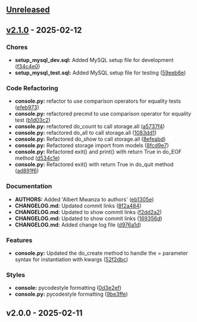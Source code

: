 <a name="unreleased"></a>
## [Unreleased]


<a name="v2.1.0"></a>
## [v2.1.0] - 2025-02-12
### Chores
- **setup_mysql_dev.sql:** Added MySQL setup file for development ([f34c4e0](https://github.com/mwanzaalbert/AirBnB_clone_v2/commit/f34c4e0f3c21d8c0d5996b87cae25969fe1323ea))
- **setup_mysql_test.sql:** Added MySQL setup file for testing ([59eeb6e](https://github.com/mwanzaalbert/AirBnB_clone_v2/commit/59eeb6eed7268f39d8ed6d3f66d8fcaab73e3dbd))

### Code Refactoring
- **console.py:** refactor to use comparison operators for equality tests ([efeb973](https://github.com/mwanzaalbert/AirBnB_clone_v2/commit/efeb973a43ac69267b3ed331fbcd1ea6b29c442a))
- **console.py:** refactored precmd to use comparison operator for equality test ([b1d03c2](https://github.com/mwanzaalbert/AirBnB_clone_v2/commit/b1d03c2cb0b3963acd0a8721020768343e6fcd8d))
- **console.py:** refactored do_count to call storage.all ([a5737f4](https://github.com/mwanzaalbert/AirBnB_clone_v2/commit/a5737f442be825cb2ce0ee932a20606940a8c547))
- **console.py:** refactored do_all to call storage.all ([1083dd1](https://github.com/mwanzaalbert/AirBnB_clone_v2/commit/1083dd15342653537467d4105dd6f08ec432f812))
- **console.py:** Refactored do_show to call storage.all ([8efeabd](https://github.com/mwanzaalbert/AirBnB_clone_v2/commit/8efeabd761daf018b276b3a04c684654baa90c28))
- **console.py:** Refactored storage import from models ([8fcd9e7](https://github.com/mwanzaalbert/AirBnB_clone_v2/commit/8fcd9e75692ff88124b7e5fa148e98db35337d0f))
- **console.py:** Refactored exit() and print() with return True in do_EOF method ([d534c1e](https://github.com/mwanzaalbert/AirBnB_clone_v2/commit/d534c1e7a511d17424e8fcbdbe4c5ea7985d30a6))
- **console.py:** Refactored exit() with return True in do_quit method ([ad891f6](https://github.com/mwanzaalbert/AirBnB_clone_v2/commit/ad891f6bae73541cf1153c37646596dd0bcb6f94))

### Documentation
- **AUTHORS:** Added 'Albert Mwanza to authors' ([eb1305e](https://github.com/mwanzaalbert/AirBnB_clone_v2/commit/eb1305e1b5bbad2ceae12d7b92fd9f3f1dbc1345))
- **CHANGELOG.md:** Updated commit links ([8f2a484](https://github.com/mwanzaalbert/AirBnB_clone_v2/commit/8f2a484529f40376cd4aaa6349ecd02156348ac0))
- **CHANGELOG.md:** Updated to show commit links ([f2dd2a2](https://github.com/mwanzaalbert/AirBnB_clone_v2/commit/f2dd2a296a9efdba2e8759482e1ddc2fd1a9c9b1))
- **CHANGELOG.md:** Updated to show commit links ([169356d](https://github.com/mwanzaalbert/AirBnB_clone_v2/commit/169356dbc9b8542c9b1591745f377f42afaaf176))
- **CHANGELOG.md:** Added change log file ([d976a1d](https://github.com/mwanzaalbert/AirBnB_clone_v2/commit/d976a1d761adba4d73b8c8e364e8fd3af6d65df6))

### Features
- **console.py:** Updated the do_create method to handle the <key name>=<value> parameter syntax for instantiation with kwargs ([52f2dbc](https://github.com/mwanzaalbert/AirBnB_clone_v2/commit/52f2dbc1e76e7ca27dff33574cedd5313c3f6410))

### Styles
- **console:** pycodestyle formatting ([0d3e2ef](https://github.com/mwanzaalbert/AirBnB_clone_v2/commit/0d3e2efdcc3173010d5f0501e2a3ace12447f785))
- **console.py:** pycodestyle formatting ([9be3ffe](https://github.com/mwanzaalbert/AirBnB_clone_v2/commit/9be3ffe3266439542d23b96d9ed890562f44d530))


<a name="v2.0.0"></a>
## v2.0.0 - 2025-02-11

[Unreleased]: https://github.com/mwanzaalbert/AirBnB_clone_v2/compare/v2.1.0...HEAD
[v2.1.0]: https://github.com/mwanzaalbert/AirBnB_clone_v2/compare/v2.0.0...v2.1.0
